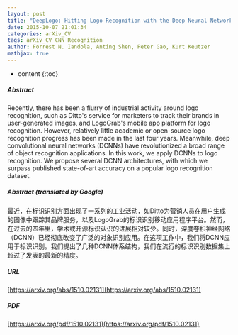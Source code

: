 ```yaml
---
layout: post
title: "DeepLogo: Hitting Logo Recognition with the Deep Neural Network Hammer"
date: 2015-10-07 21:01:34
categories: arXiv_CV
tags: arXiv_CV CNN Recognition
author: Forrest N. Iandola, Anting Shen, Peter Gao, Kurt Keutzer
mathjax: true
---
```


* content
{:toc}

##### Abstract
Recently, there has been a flurry of industrial activity around logo recognition, such as Ditto's service for marketers to track their brands in user-generated images, and LogoGrab's mobile app platform for logo recognition. However, relatively little academic or open-source logo recognition progress has been made in the last four years. Meanwhile, deep convolutional neural networks (DCNNs) have revolutionized a broad range of object recognition applications. In this work, we apply DCNNs to logo recognition. We propose several DCNN architectures, with which we surpass published state-of-art accuracy on a popular logo recognition dataset.

##### Abstract (translated by Google)
最近，在标识识别方面出现了一系列的工业活动，如Ditto为营销人员在用户生成的图像中跟踪其品牌服务，以及LogoGrab的标识识别移动应用程序平台。然而，在过去的四年里，学术或开源标识认识的进展相对较少。同时，深度卷积神经网络（DCNN）已经彻底改变了广泛的对象识别应用。在这项工作中，我们将DCNN应用于标识识别。我们提出了几种DCNN体系结构，我们在流行的标识识别数据集上超过了发表的最新的精度。

##### URL
[https://arxiv.org/abs/1510.02131](https://arxiv.org/abs/1510.02131)

##### PDF
[https://arxiv.org/pdf/1510.02131](https://arxiv.org/pdf/1510.02131)

